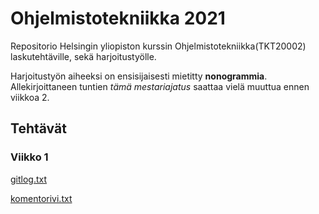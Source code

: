 # Ohjelmistotekniikka 2021

Repositorio Helsingin yliopiston kurssin Ohjelmistotekniikka(TKT20002) laskutehtäville, sekä harjoitustyölle.

Harjoitustyön aiheeksi on ensisijaisesti mietitty **nonogrammia**. Allekirjoittaneen tuntien *tämä mestariajatus* saattaa vielä muuttua ennen viikkoa 2.

## Tehtävät

### Viikko 1

[gitlog.txt](https://github.com/suomalainenmari/ot-harjoitustyo2021/blob/master/laskarit/viikko1/gitlog.txt)

[komentorivi.txt](https://github.com/suomalainenmari/ot-harjoitustyo2021/blob/master/laskarit/viikko1/komentorivi.txt)

